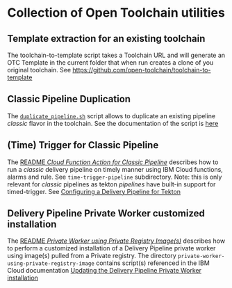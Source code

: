 # Collection of Open Toolchain utilities

## Template extraction for an existing toolchain
The toolchain-to-template script takes a Toolchain URL and will generate an OTC Template in the current folder that when run creates a clone of you original toolchain.
See https://github.com/open-toolchain/toolchain-to-template

## Classic Pipeline Duplication
The [`duplicate_pipeline.sh`](duplicate_pipeline.sh) script allows to duplicate an existing pipeline _classic_ flavor in the toolchain. See the documentation of the script is [here](duplicate_pipeline_README.md)

## (Time) Trigger for Classic Pipeline
The [README _Cloud Function Action for Classic Pipeline_](time-trigger-pipeline/README.md) describes how to run a _classic_ delivery pipeline on timely manner using IBM Cloud functions, alarms and rule.
See `time-trigger-pipeline` subdirectory.
Note: this is only relevant for  _classic_ pipelines as tekton _pipelines_ have built-in support for timed-trigger. See [Configuring a Delivery Pipeline for Tekton](https://cloud.ibm.com/docs/services/ContinuousDelivery?topic=ContinuousDelivery-tekton-pipelines#configure_tekton_pipeline)

## Delivery Pipeline Private Worker customized installation
The [README _Private Worker using Private Registry Image(s)_](private-worker-using-private-registry-image/README.md) describes how to perform a customized installation of a Delivery Pipeline private worker using image(s) pulled from a Private registry.
The directory `private-worker-using-private-registry-image` contains script(s) referenced in the IBM Cloud documentation [Updating the Delivery Pipeline Private Worker installation](https://cloud.ibm.com/docs/services/ContinuousDelivery?topic=ContinuousDelivery-install-private-workers#provisioning-and-updating-the-private-worker-installation-file-for-ibm-cloud-private)